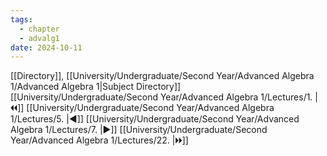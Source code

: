 ```yaml
---
tags:
  - chapter
  - advalg1
date: 2024-10-11
---
```

[[Directory]], [[University/Undergraduate/Second Year/Advanced Algebra 1/Advanced Algebra 1|Subject Directory]]
[[University/Undergraduate/Second Year/Advanced Algebra 1/Lectures/1. |🞀🞀]] [[University/Undergraduate/Second Year/Advanced Algebra 1/Lectures/5. |◀]] [[University/Undergraduate/Second Year/Advanced Algebra 1/Lectures/7. |▶]] [[University/Undergraduate/Second Year/Advanced Algebra 1/Lectures/22. |🞂🞂]]
# 
## 
### 